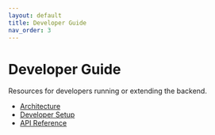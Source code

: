 ```yaml
---
layout: default
title: Developer Guide
nav_order: 3
---
```


# Developer Guide

Resources for developers running or extending the backend.

-   [Architecture](architecture.md)
-   [Developer Setup](getting-started.md)
-   [API Reference](api-reference.md)
